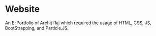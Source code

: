 # Website
An E-Portfolio of Archit Raj which required the usage of HTML, CSS, JS, BootStrapping, and Particle.JS.
